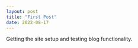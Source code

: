 ```yaml
---
layout: post
title: "First Post"
date: 2022-08-17
---
```

Getting the site setup and testing blog functionality.
